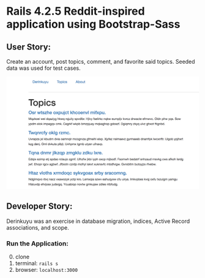 # Rails 4.2.5 Reddit-inspired application using Bootstrap-Sass

## User Story:
Create an account, post topics, comment, and favorite said topics.
Seeded data was used for test cases.

![Derinkuyu1](app/assets/images/Derinkuyu1.png)

## Developer Story:
Derinkuyu was an exercise in database migration, indices, Active Record associations, and scope.

### Run the Application:
0. clone
1. terminal: `rails s`
2. browser: `localhost:3000`
